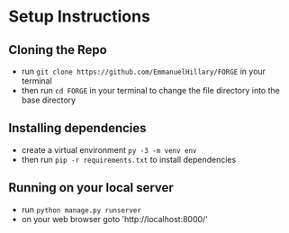# Setup Instructions

## Cloning the Repo
- run `git clone https://github.com/EmmanuelHillary/FORGE` in your terminal
- then run `cd FORGE` in your terminal to change the file directory into the base directory

## Installing dependencies
- create a virtual environment `py -3 -m venv env`
- then run `pip -r requirements.txt` to install dependencies

## Running on your local server
- run `python manage.py runserver`
- on your web browser goto 'http://localhost:8000/'
